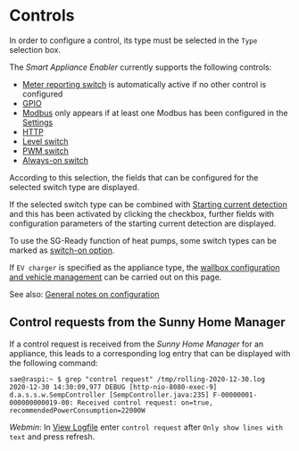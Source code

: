 # Controls
In order to configure a control, its type must be selected in the `Type` selection box.

The *Smart Appliance Enabler* currently supports the following controls:

* [Meter reporting switch](MeterReportingSwitch_EN.md) is automatically active if no other control is configured
* [GPIO](GPIOSwitch_EN.md)
* [Modbus](ModbusSwitch_EN.md) only appears if at least one Modbus has been configured in the [Settings](Settings_EN.md#user-content-modbus)
* [HTTP](HttpSwitch_EN.md)
* [Level switch](LevelSwitch_EN.md)
* [PWM switch](PwmSwitch_EN.md)
* [Always-on switch](AlwaysOnSwitch_EN.md)

According to this selection, the fields that can be configured for the selected switch type are displayed.

If the selected switch type can be combined with [Starting current detection](StartingCurrentDetection_EN.md) and this has been activated by clicking the checkbox, further fields with configuration parameters of the starting current detection are displayed.

To use the SG-Ready function of heat pumps, some switch types can be marked as [switch-on option](SwitchOnOption_EN.md).

If `EV charger` is specified as the appliance type, the [wallbox configuration and vehicle management](EVCharger_EN.md) can be carried out on this page.

See also: [General notes on configuration](Configuration_EN.md)

## Control requests from the Sunny Home Manager
<a name="control-request">

If a control request is received from the *Sunny Home Manager* for an appliance, this leads to a corresponding log entry that can be displayed with the following command:

```console
sae@raspi:~ $ grep "control request" /tmp/rolling-2020-12-30.log
2020-12-30 14:30:09,977 DEBUG [http-nio-8080-exec-9] d.a.s.s.w.SempController [SempController.java:235] F-00000001-000000000019-00: Received control request: on=true, recommendedPowerConsumption=22000W
```

*Webmin*: In [View Logfile](#webmin-logs) enter `control request` after `Only show lines with text` and press refresh.

